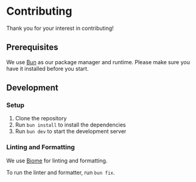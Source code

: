 # Contributing

Thank you for your interest in contributing!

## Prerequisites

We use [Bun](https://bun.sh/) as our package manager and runtime. Please make sure you have it installed before you start.

## Development

### Setup

1. Clone the repository
2. Run `bun install` to install the dependencies
3. Run `bun dev` to start the development server

### Linting and Formatting

We use [Biome](https://biomejs.dev/) for linting and formatting.

To run the linter and formatter, run `bun fix`.
